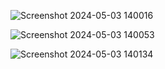 ![Screenshot 2024-05-03 140016](https://github.com/Skyy-Banerjee/Atomic-Blog/assets/51888502/14944158-c95f-45b7-9818-4c64b5e79df6)

![Screenshot 2024-05-03 140053](https://github.com/Skyy-Banerjee/Atomic-Blog/assets/51888502/22988f8e-6699-4d69-a0fb-733eb24a23c8)

![Screenshot 2024-05-03 140134](https://github.com/Skyy-Banerjee/Atomic-Blog/assets/51888502/f298ce26-a797-4517-8bc2-57d7853e8e71)

